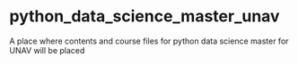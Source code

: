 # python_data_science_master_unav
A place where contents and course files for python data science master for UNAV will be placed
